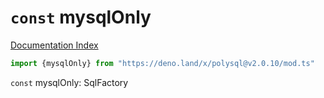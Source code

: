 # `const` mysqlOnly

[Documentation Index](../README.md)

```ts
import {mysqlOnly} from "https://deno.land/x/polysql@v2.0.10/mod.ts"
```

`const` mysqlOnly: SqlFactory

